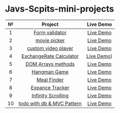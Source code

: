 # Javs-Scpits-mini-projects
| № | Project  | Live Demo  |
| :-----: | :-: | :-: |
| 1 | [Form validator](https://github.com/BogdanZots/Form-validator-Js-mini-projects-) |  [Live Demo ](https://bogdanzots.github.io/Form-validator-Js-mini-projects-/) |
| 2 | [movie picker](https://github.com/BogdanZots/film-picker-js-mini-projects) |[Live Demo](https://bogdanzots.github.io/film-picker-js-mini-projects/) |
| 3 | [custom video player](https://github.com/BogdanZots/Custom-video-playes-js-mini-projects) | [Live Demo](https://bogdanzots.github.io/Custom-video-playes-js-mini-projects/) |
| 4 | [ExchangeRate Calculator](https://github.com/BogdanZots/Exchange-rate-calculator-js-mini-project) | [Live Demo](https://bogdanzots.github.io/Exchange-rate-calculator-js-mini-project/)) |
| 5 | [DOM Arrays methods](https://github.com/BogdanZots/DOM-Array-methods-) | [Live Demo](https://bogdanzots.github.io/DOM-Array-methods-/) |
| 6 | [Hangman Game](https://github.com/BogdanZots/Hangman-game-js-mini-projects-) | [Live Demo](https://bogdanzots.github.io/Hangman-game-js-mini-projects-/) |
| 7 | [Meal Finder](https://github.com/BogdanZots/mealMenu-finder-js-mini-project-) | [Live Demo](https://bogdanzots.github.io/mealMenu-finder-js-mini-project-/) |
| 8 | [Expance Tracker](https://github.com/BogdanZots/Expance-Tracker) | [Live Demo](https://bogdanzots.github.io/Expance-Tracker/) |
| 9 | [Infinity Scrolling](https://github.com/BogdanZots/Infinity-scrolling) | [Live Demo](https://bogdanzots.github.io/Infinity-scrolling/) |
| 10 | [todo with db & MVC Pattern](https://github.com/BogdanZots/todo-with-MVC-FIREBASE) | [Live Demo](https://bogdanzots.github.io/todo-with-MVC-FIREBASE/) |

